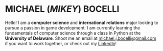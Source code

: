 # MICHAEL (*MIKEY*) BOCELLI
Hello! I am a **computer science** and **international relations** major looking to pursue a passion in game development.
I am currently learning the fundamentals of computer science through a class in Python at the **University of Delaware**.
Shoot me an email at michael.j.bocelli@gmail.com if you want to work together, or check out my [LinkedIn](https://www.linkedin.com/in/michael-bocelli/)!

